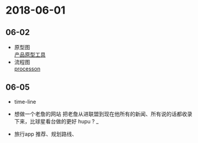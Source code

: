 # 2018-06-01

## 06-02
* 原型图    
[产品原型工具](http://next.36kr.com/posts/collections/1)
* 流程图  
[processon](https://processon.com/)


## 06-05
* time-line
  
* 想做一个老詹的网站 
  把老詹从进联盟到现在他所有的新闻、所有说的话都收录下来，比球星看台做的更好
  hupu ? _
 * 旅行app 推荐、规划路线、
  

